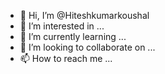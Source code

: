 - 👋 Hi, I’m @Hiteshkumarkoushal
- 👀 I’m interested in ...
- 🌱 I’m currently learning ...
- 💞️ I’m looking to collaborate on ...
- 📫 How to reach me ...

<!---
Hiteshkumarkoushal/Hiteshkumarkoushal is a ✨ special ✨ repository because its `README.md` (this file) appears on your GitHub profile.
You can click the Preview link to take a look at your changes.
--->
